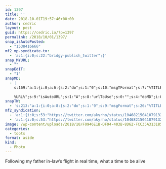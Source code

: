 ```yaml
---
id: 1397
title: ''
date: 2018-10-01T19:57:46+00:00
author: cedric
layout: post
guid: https://cedric.io/?p=1397
permalink: /2018/10/01/1397/
snap_isAutoPosted:
  - "1538416666"
mf2_mp-syndicate-to:
  - 'a:1:{i:0;s:22:"bridgy-publish_twitter";}'
snap_MYURL:
  - ""
snapEdIT:
  - "1"
snapMD:
  - |
    s:169:"a:1:{i:0;a:6:{s:2:"do";s:1:"0";s:10:"msgTFormat";s:7:"%TITLE%";s:9:"msgFormat";s:19:"%FULLTEXT%
    
    %URL%";s:9:"isAutoURL";s:1:"A";s:8:"urlToUse";s:0:"";s:4:"doMD";i:0;}}";
snapTW:
  - 's:213:"a:1:{i:0;a:8:{s:2:"do";s:1:"0";s:9:"msgFormat";s:26:"%TITLE%. %EXCERPT% - %URL%";s:8:"attchImg";s:1:"1";s:9:"isAutoImg";s:1:"A";s:8:"imgToUse";s:0:"";s:9:"isAutoURL";s:1:"A";s:8:"urlToUse";s:0:"";s:4:"doTW";i:0;}}";'
mf2_syndication:
  - 'a:1:{i:0;s:53:"https://twitter.com/akyrho/status/1046821504107913216";}'
  - 'a:1:{i:0;s:53:"https://twitter.com/akyrho/status/1046821504107913216";}'
image: /wp-content/uploads/2018/10/F0946E1B-DF94-403B-8D62-FCC35A313185-668x1188.jpeg
categories:
  - toots
format: aside
kind:
  - Photo
---
```

Following my father in-law’s flight in real time, what a time to be alive

&nbsp;